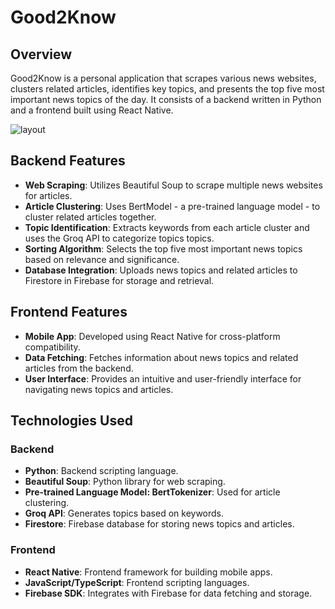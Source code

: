 # Good2Know

## Overview

Good2Know is a personal application that scrapes various news websites, clusters related articles, identifies key topics, and presents the top five most important news topics of the day. It consists of a backend written in Python and a frontend built using React Native.

![layout](https://github.com/sanyachaw1a/good2know/assets/87011400/d5bc5691-0a32-451f-865f-49c26c04937c)


## Backend Features

- **Web Scraping**: Utilizes Beautiful Soup to scrape multiple news websites for articles.
- **Article Clustering**: Uses BertModel - a pre-trained language model - to cluster related articles together.
- **Topic Identification**: Extracts keywords from each article cluster and uses the Groq API to categorize topics topics.
- **Sorting Algorithm**: Selects the top five most important news topics based on relevance and significance.
- **Database Integration**: Uploads news topics and related articles to Firestore in Firebase for storage and retrieval.

## Frontend Features

- **Mobile App**: Developed using React Native for cross-platform compatibility.
- **Data Fetching**: Fetches information about news topics and related articles from the backend.
- **User Interface**: Provides an intuitive and user-friendly interface for navigating news topics and articles.

## Technologies Used

### Backend

- **Python**: Backend scripting language.
- **Beautiful Soup**: Python library for web scraping.
- **Pre-trained Language Model: BertTokenizer**: Used for article clustering.
- **Groq API**: Generates topics based on keywords.
- **Firestore**: Firebase database for storing news topics and articles.

### Frontend

- **React Native**: Frontend framework for building mobile apps.
- **JavaScript/TypeScript**: Frontend scripting languages.
- **Firebase SDK**: Integrates with Firebase for data fetching and storage.
